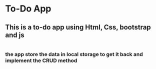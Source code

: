 # To-Do App 

## This is a to-do app using Html, Css, bootstrap and js

#
### the app store the data in local storage to get it back and implement the CRUD method 